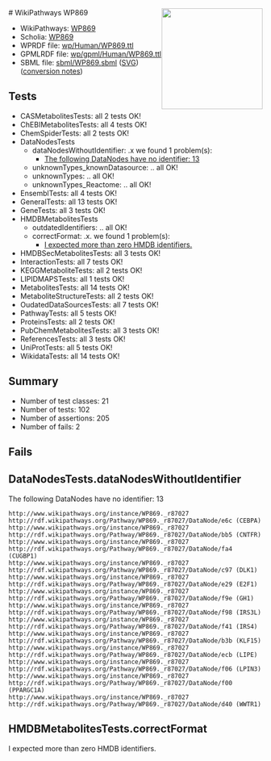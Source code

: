 <img style="float: right; width: 200px" src="../logo.png" />
# WikiPathways WP869

* WikiPathways: [WP869](https://identifiers.org/wikipathways:WP869)
* Scholia: [WP869](https://scholia.toolforge.org/wikipathways/WP869)
* WPRDF file: [wp/Human/WP869.ttl](../wp/Human/WP869.ttl)
* GPMLRDF file: [wp/gpml/Human/WP869.ttl](../wp/gpml/Human/WP869.ttl)
* SBML file: [sbml/WP869.sbml](../sbml/WP869.sbml) ([SVG](../sbml/WP869.svg)) ([conversion notes](../sbml/WP869.txt))

## Tests
* CASMetabolitesTests: all 2 tests OK!
* ChEBIMetabolitesTests: all 4 tests OK!
* ChemSpiderTests: all 2 tests OK!
* DataNodesTests
    * dataNodesWithoutIdentifier: .x we found 1 problem(s):
        * [The following DataNodes have no identifier: 13](#8792c493)
    * unknownTypes_knownDatasource: .. all OK!
    * unknownTypes: .. all OK!
    * unknownTypes_Reactome: .. all OK!
* EnsemblTests: all 4 tests OK!
* GeneralTests: all 13 tests OK!
* GeneTests: all 3 tests OK!
* HMDBMetabolitesTests
    * outdatedIdentifiers: .. all OK!
    * correctFormat: .x. we found 1 problem(s):
        * [I expected more than zero HMDB identifiers.](#ad154c1e)
* HMDBSecMetabolitesTests: all 3 tests OK!
* InteractionTests: all 7 tests OK!
* KEGGMetaboliteTests: all 2 tests OK!
* LIPIDMAPSTests: all 1 tests OK!
* MetabolitesTests: all 14 tests OK!
* MetaboliteStructureTests: all 2 tests OK!
* OudatedDataSourcesTests: all 7 tests OK!
* PathwayTests: all 5 tests OK!
* ProteinsTests: all 2 tests OK!
* PubChemMetabolitesTests: all 3 tests OK!
* ReferencesTests: all 3 tests OK!
* UniProtTests: all 5 tests OK!
* WikidataTests: all 14 tests OK!


## Summary

* Number of test classes: 21
* Number of tests: 102
* Number of assertions: 205
* Number of fails: 2

## Fails

<a name="8792c493" />

## DataNodesTests.dataNodesWithoutIdentifier

The following DataNodes have no identifier: 13
```
http://www.wikipathways.org/instance/WP869._r87027 http://rdf.wikipathways.org/Pathway/WP869._r87027/DataNode/e6c (CEBPA)
http://www.wikipathways.org/instance/WP869._r87027 http://rdf.wikipathways.org/Pathway/WP869._r87027/DataNode/bb5 (CNTFR)
http://www.wikipathways.org/instance/WP869._r87027 http://rdf.wikipathways.org/Pathway/WP869._r87027/DataNode/fa4 (CUGBP1)
http://www.wikipathways.org/instance/WP869._r87027 http://rdf.wikipathways.org/Pathway/WP869._r87027/DataNode/c97 (DLK1)
http://www.wikipathways.org/instance/WP869._r87027 http://rdf.wikipathways.org/Pathway/WP869._r87027/DataNode/e29 (E2F1)
http://www.wikipathways.org/instance/WP869._r87027 http://rdf.wikipathways.org/Pathway/WP869._r87027/DataNode/f9e (GH1)
http://www.wikipathways.org/instance/WP869._r87027 http://rdf.wikipathways.org/Pathway/WP869._r87027/DataNode/f98 (IRS3L)
http://www.wikipathways.org/instance/WP869._r87027 http://rdf.wikipathways.org/Pathway/WP869._r87027/DataNode/f41 (IRS4)
http://www.wikipathways.org/instance/WP869._r87027 http://rdf.wikipathways.org/Pathway/WP869._r87027/DataNode/b3b (KLF15)
http://www.wikipathways.org/instance/WP869._r87027 http://rdf.wikipathways.org/Pathway/WP869._r87027/DataNode/ecb (LIPE)
http://www.wikipathways.org/instance/WP869._r87027 http://rdf.wikipathways.org/Pathway/WP869._r87027/DataNode/f06 (LPIN3)
http://www.wikipathways.org/instance/WP869._r87027 http://rdf.wikipathways.org/Pathway/WP869._r87027/DataNode/f00 (PPARGC1A)
http://www.wikipathways.org/instance/WP869._r87027 http://rdf.wikipathways.org/Pathway/WP869._r87027/DataNode/d40 (WWTR1)
```

<a name="ad154c1e" />

## HMDBMetabolitesTests.correctFormat

I expected more than zero HMDB identifiers.
